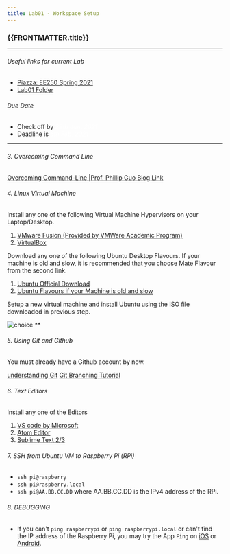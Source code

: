 ```yaml
---
title: Lab01 - Workspace Setup
---
```



### {{FRONTMATTER.title}}
---

###### Useful links for current Lab

- [Piazza: EE250 Spring 2021](http://piazza.com/usc/pring2021/ee250)
- [Lab01 Folder](https://drive.google.com/drive/folders/185HvJD-1Uzzu53s_xaBY2kOIFZ-nw_9Q)


###### Due Date
- Check off by <i style='color:white'>29th Jan, 2021</i>
- Deadline is <i style='color:white'>5th Feb, 2021</i>

---


###### 3. Overcoming Command Line
[Overcoming Command-Line |Prof. Phillip Guo Blog Link](https://pg.ucsd.edu/command-line-bullshittery.htm)


###### 4. Linux Virtual Machine

Install any one of the following Virtual Machine Hypervisors on your Laptop/Desktop.

1. [VMware Fusion (Provided by VMWare Academic Program)](http://www.pgbovine.net/command-line-bullshittery.htm)
2. [VirtualBox](https://www.virtualbox.org/wiki/Downloads)

Download any one of the following Ubuntu Desktop Flavours. If your machine is old and slow, it is recommended that you choose Mate Flavour from the second link. 

1. [Ubuntu Official Download](https://ubuntu.com/download/desktop#download)
2. [Ubuntu Flavours if your Machine is old and slow](https://ubuntu.com/download/flavours)


Setup a new virtual machine and install Ubuntu using the ISO file downloaded in previous step.

![choice](https://www.meme-arsenal.com/memes/ae8f5aad4c395df32d492e1ab83a442e.jpg)
**


###### 5. Using Git and Github

You must already have a Github account by now.

[understanding Git](https://hackernoon.com/understanding-git-fcffd87c15a3)
[Git Branching Tutorial](https://learngitbranching.js.org/)

###### 6. Text Editors 

Install any one of the Editors 
1. [VS code by Microsoft](https://code.visualstudio.com/)
2. [Atom Editor](https://atom.io/)
3. [Sublime Text 2/3](https://www.sublimetext.com/)

###### 7. SSH from Ubuntu VM to Raspberry Pi (RPi)
- `ssh pi@raspberry`
- `ssh pi@raspberry.local`
- `ssh pi@AA.BB.CC.DD` where AA.BB.CC.DD is the IPv4 address of the RPi.


###### 8. DEBUGGING
- If you can't `ping raspberrypi` or `ping raspberrypi.local` or can't find the IP address of the Raspberry Pi, you may try the App `Fing` on [iOS](https://apps.apple.com/us/app/fing-network-scanner/id430921107) or [Android](https://play.google.com/store/apps/details?id=com.overlook.android.fing&hl=en_US&gl=US).
